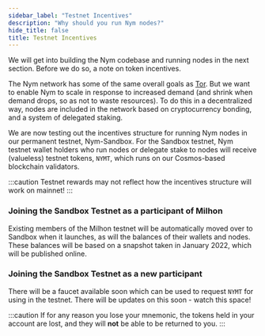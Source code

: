 ```yaml
---
sidebar_label: "Testnet Incentives"
description: "Why should you run Nym nodes?"
hide_title: false
title: Testnet Incentives
---
```


We will get into building the Nym codebase and running nodes in the next section. Before we do so, a note on token incentives.

The Nym network has some of the same overall goals as [Tor](https://tor-project.org). But we want to enable Nym to scale in response to increased demand (and shrink when demand drops, so as not to waste resources). To do this in a decentralized way, nodes are included in the network based on cryptocurrency bonding, and a system of delegated staking.

We are now testing out the incentives structure for running Nym nodes in our permanent testnet, Nym-Sandbox. For the Sandbox testnet, Nym testnet wallet holders who run nodes or delegate stake to nodes will receive (valueless) testnet tokens, `NYMT`, which runs on our Cosmos-based blockchain validators.

:::caution
Testnet rewards may not reflect how the incentives structure will work on mainnet!
:::

### Joining the Sandbox Testnet as a participant of Milhon 
Existing members of the Milhon testnet will be automatically moved over to Sandbox when it launches, as will the balances of their wallets and nodes. These balances will be based on a snapshot taken in January 2022, which will be published online.  

### Joining the Sandbox Testnet as a new participant 
There will be a faucet available soon which can be used to request `NYMT` for using in the testnet. There will be updates on this soon - watch this space! 

:::caution
If for any reason you lose your mnemonic, the tokens held in your account are lost, and they will **not** be able to be returned to you. 
:::


